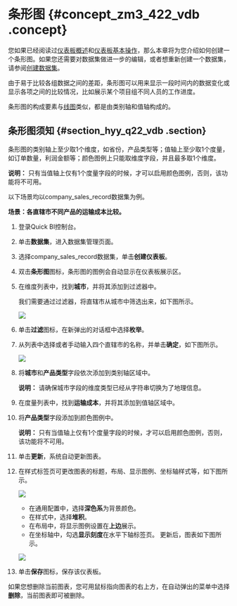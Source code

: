 # 条形图 {#concept_zm3_422_vdb .concept}

您如果已经阅读过[仪表板概述](cn.zh-CN/快速入门/报表制作/仪表板概述.md#)和[仪表板基本操作](cn.zh-CN/快速入门/报表制作/仪表板基本操作/仪表板基本操作.md#)，那么本章将为您介绍如何创建一个条形图。如果您还需要对数据集做进一步的编辑，或者想重新创建一个数据集，请参阅[创建数据集](cn.zh-CN/快速入门/数据建模/管理数据集/创建数据集.md#)。

由于易于比较各组数据之间的差距，条形图可以用来显示一段时间内的数据变化或显示各项之间的比较情况，比如展示某个项目组不同人员的工作进度。

条形图的构成要素与[线图](cn.zh-CN/快速入门/报表制作/仪表板图表制作/线图.md#)类似，都是由类别轴和值轴构成的。

## 条形图须知 {#section_hyy_q22_vdb .section}

条形图的类别轴上至少取1个维度，如省份，产品类型等；值轴上至少取1个度量，如订单数量，利润金额等；颜色图例上只能取维度字段，并且最多取1个维度。

**说明：** 只有当值轴上仅有1个度量字段的时候，才可以启用颜色图例，否则，该功能将不可用。

以下场景均以company\_sales\_record数据集为例。

**场景：各直辖市不同产品的运输成本比较。**

1.  登录Quick BI控制台。
2.  单击**数据集**，进入数据集管理页面。
3.  选择company\_sales\_record数据集，单击**创建仪表板**。
4.  双击**条形图**图标，条形图的图例会自动显示在仪表板展示区。
5.  在维度列表中，找到**城市**，并将其添加到过滤器中。

    我们需要通过过滤器，将直辖市从城市中筛选出来，如下图所示。

    ![](http://static-aliyun-doc.oss-cn-hangzhou.aliyuncs.com/assets/img/9127/1691_zh-CN.png)

6.  单击**过滤**图标，在新弹出的对话框中选择**枚举**。
7.  从列表中选择或者手动输入四个直辖市的名称，并单击**确定**，如下图所示。

    ![](http://static-aliyun-doc.oss-cn-hangzhou.aliyuncs.com/assets/img/9127/1692_zh-CN.png)

8.  将**城市**和**产品类型**字段依次添加到类别轴区域中。

    **说明：** 请确保城市字段的维度类型已经从字符串切换为了地理信息。

9.  在度量列表中，找到**运输成本**，并将其添加到值轴区域中。
10. 将**产品类型**字段添加到颜色图例中。

    **说明：** 只有当值轴上仅有1个度量字段的时候，才可以启用颜色图例，否则，该功能将不可用。

11. 单击**更新**，系统自动更新图表。
12. 在样式标签页可更改图表的标题，布局、显示图例、坐标轴样式等，如下图所示。

    ![](http://static-aliyun-doc.oss-cn-hangzhou.aliyuncs.com/assets/img/9127/1693_zh-CN.png)

    -   在通用配置中，选择**深色系**为背景颜色。
    -   在样式中，选择**堆积**。
    -   在布局中，将显示图例设置在**上边**展示。
    -   在坐标轴中，勾选**显示刻度**在水平下轴标签页。
    更新后，图表如下图所示。

    ![](http://static-aliyun-doc.oss-cn-hangzhou.aliyuncs.com/assets/img/9127/1695_zh-CN.png)

13. 单击**保存**图标，保存该仪表板。

如果您想删除当前图表，您可用鼠标指向图表的右上方，在自动弹出的菜单中选择**删除**，当前图表即可被删除。

